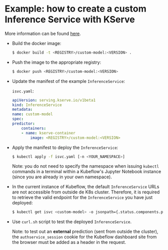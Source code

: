 # Example: how to create a custom Inference Service with KServe

More information can be found [here](https://kserve.github.io/website/0.7/modelserving/v1beta1/custom/custom_model/#deploy-locally-and-test).

- Build the docker image:

    ```bash
    $ docker build -t <REGISTRY>/custom-model:<VERSION> .
    ```

- Push the image to the appropriate registry:

    ```bash
    $ docker push <REGISTRY>/custom-model:<VERSION>
    ```

- Update the manifest of the example ```InferenceService```:

  ```isvc.yaml```:
    ```yaml
    apiVersion: serving.kserve.io/v1beta1
    kind: InferenceService
    metadata:
    name: custom-model
    spec:
    predictor:
        containers:
        - name: kserve-container
            image: <REGISTRY>/custom-model:<VERSION>
    ```

- Apply the manifest to deploy the ```InferenceService```:

    ```bash
    $ kubectl apply -f isvc.yaml [-n <YOUR_NAMESPACE>]
    ```

  Note: you do not need to specify the namespace when issuing ```kubectl``` commands
  in a terminal within a Kubeflow's Jupyter Notebook instance (since you are already in
  your own namespace).


- In the current instance of Kubeflow, the default ```InferenceService``` URLs
  are not accessible from outside de K8s cluster. Therefore, it is required to retrieve
  the valid endpoint for the ```InferenceService``` you have just deployed:

    ```bash
    $ kubectl get isvc <custom-model> -o jsonpath={.status.components.predictor.url} [-n <YOUR_NAMESPACE>]
    ```

- Use ```curl.sh``` script to test the deployed ```InferenceService```.

  Note: to test out an **external** prediction (sent from outside the cluster),
  the ```authservice_session``` cookie for the Kubeflow dashboard site
  from the browser must be added as a header in the request.